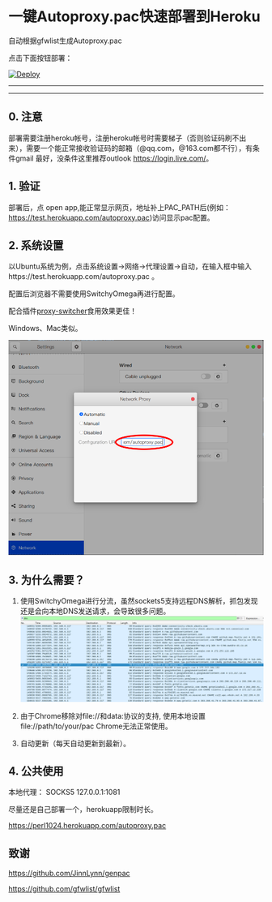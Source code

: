 # 一键Autoproxy.pac快速部署到Heroku

自动根据gfwlist生成Autoproxy.pac

点击下面按钮部署：

[![Deploy](https://www.herokucdn.com/deploy/button.png)](https://heroku.com/deploy)
- - -
- - -

## 0. 注意

部署需要注册heroku帐号，注册heroku帐号时需要梯子（否则验证码刷不出来），需要一个能正常接收验证码的邮箱（@qq.com，@163.com都不行），有条件gmail
最好，没条件这里推荐outlook <https://login.live.com/>。

## 1. 验证

部署后，点 open app,能正常显示网页，地址补上PAC_PATH后(例如：<https://test.herokuapp.com/autoproxy.pac>)访问显示pac配置。

## 2. 系统设置

以Ubuntu系统为例，点击系统设置->网络->代理设置->自动，在输入框中输入https://test.herokuapp.com/autoproxy.pac 。

配置后浏览器不需要使用SwitchyOmega再进行配置。

配合插件[proxy-switcher](https://extensions.gnome.org/extension/771/proxy-switcher/)食用效果更佳！

Windows、Mac类似。

![conf](img/conf.png)

## 3. 为什么需要？

1. 使用SwitchyOmega进行分流，虽然sockets5支持远程DNS解析，抓包发现还是会向本地DNS发送请求，会导致很多问题。
![wire](img/wireshark.png)

2. 由于Chrome移除对file://和data:协议的支持, 使用本地设置file://path/to/your/pac Chrome无法正常使用。

3. 自动更新（每天自动更新到最新）。

## 4. 公共使用

本地代理： SOCKS5 127.0.0.1:1081

尽量还是自己部署一个，herokuapp限制时长。

https://perl1024.herokuapp.com/autoproxy.pac

## 致谢

https://github.com/JinnLynn/genpac

https://github.com/gfwlist/gfwlist
